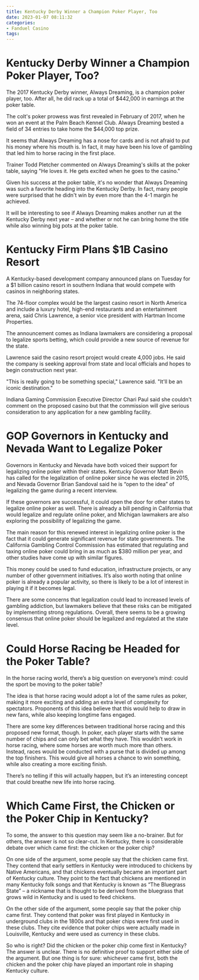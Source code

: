 ```yaml
---
title: Kentucky Derby Winner a Champion Poker Player, Too 
date: 2023-01-07 08:11:32
categories:
- Fanduel Casino
tags:
---
```



#  Kentucky Derby Winner a Champion Poker Player, Too? 

The 2017 Kentucky Derby winner, Always Dreaming, is a champion poker player, too. After all, he did rack up a total of $442,000 in earnings at the poker table.

The colt's poker prowess was first revealed in February of 2017, when he won an event at the Palm Beach Kennel Club. Always Dreaming bested a field of 34 entries to take home the $44,000 top prize.

It seems that Always Dreaming has a nose for cards and is not afraid to put his money where his mouth is. In fact, it may have been his love of gambling that led him to horse racing in the first place.

Trainer Todd Pletcher commented on Always Dreaming's skills at the poker table, saying "He loves it. He gets excited when he goes to the casino."

Given his success at the poker table, it's no wonder that Always Dreaming was such a favorite heading into the Kentucky Derby. In fact, many people were surprised that he didn't win by even more than the 4-1 margin he achieved.

It will be interesting to see if Always Dreaming makes another run at the Kentucky Derby next year – and whether or not he can bring home the title while also winning big pots at the poker table.

#  Kentucky Firm Plans $1B Casino Resort 

A Kentucky-based development company announced plans on Tuesday for a $1 billion casino resort in southern Indiana that would compete with casinos in neighboring states.

The 74-floor complex would be the largest casino resort in North America and include a luxury hotel, high-end restaurants and an entertainment arena, said Chris Lawrence, a senior vice president with Hartman Income Properties.

The announcement comes as Indiana lawmakers are considering a proposal to legalize sports betting, which could provide a new source of revenue for the state.

Lawrence said the casino resort project would create 4,000 jobs. He said the company is seeking approval from state and local officials and hopes to begin construction next year.

"This is really going to be something special," Lawrence said. "It'll be an iconic destination."

Indiana Gaming Commission Executive Director Chari Paul said she couldn't comment on the proposed casino but that the commission will give serious consideration to any application for a new gambling facility.

#  GOP Governors in Kentucky and Nevada Want to Legalize Poker 

Governors in Kentucky and Nevada have both voiced their support for legalizing online poker within their states. Kentucky Governor Matt Bevin has called for the legalization of online poker since he was elected in 2015, and Nevada Governor Brian Sandoval said he is “open to the idea” of legalizing the game during a recent interview.

If these governors are successful, it could open the door for other states to legalize online poker as well. There is already a bill pending in California that would legalize and regulate online poker, and Michigan lawmakers are also exploring the possibility of legalizing the game.

The main reason for this renewed interest in legalizing online poker is the fact that it could generate significant revenue for state governments. The California Gambling Control Commission has estimated that regulating and taxing online poker could bring in as much as $380 million per year, and other studies have come up with similar figures.

This money could be used to fund education, infrastructure projects, or any number of other government initiatives. It’s also worth noting that online poker is already a popular activity, so there is likely to be a lot of interest in playing it if it becomes legal.

There are some concerns that legalization could lead to increased levels of gambling addiction, but lawmakers believe that these risks can be mitigated by implementing strong regulations. Overall, there seems to be a growing consensus that online poker should be legalized and regulated at the state level.

#  Could Horse Racing be Headed for the Poker Table? 

In the horse racing world, there’s a big question on everyone’s mind: could the sport be moving to the poker table? 

The idea is that horse racing would adopt a lot of the same rules as poker, making it more exciting and adding an extra level of complexity for spectators. Proponents of this idea believe that this would help to draw in new fans, while also keeping longtime fans engaged. 

There are some key differences between traditional horse racing and this proposed new format, though. In poker, each player starts with the same number of chips and can only bet what they have. This wouldn’t work in horse racing, where some horses are worth much more than others. Instead, races would be conducted with a purse that is divided up among the top finishers. This would give all horses a chance to win something, while also creating a more exciting finish. 

There’s no telling if this will actually happen, but it’s an interesting concept that could breathe new life into horse racing.

#  Which Came First, the Chicken or the Poker Chip in Kentucky?

To some, the answer to this question may seem like a no-brainer. But for others, the answer is not so clear-cut. In Kentucky, there is considerable debate over which came first: the chicken or the poker chip?

On one side of the argument, some people say that the chicken came first. They contend that early settlers in Kentucky were introduced to chickens by Native Americans, and that chickens eventually became an important part of Kentucky culture. They point to the fact that chickens are mentioned in many Kentucky folk songs and that Kentucky is known as “The Bluegrass State” – a nickname that is thought to be derived from the bluegrass that grows wild in Kentucky and is used to feed chickens.

On the other side of the argument, some people say that the poker chip came first. They contend that poker was first played in Kentucky in underground clubs in the 1800s and that poker chips were first used in these clubs. They cite evidence that poker chips were actually made in Louisville, Kentucky and were used as currency in these clubs.

So who is right? Did the chicken or the poker chip come first in Kentucky? The answer is unclear. There is no definitive proof to support either side of the argument. But one thing is for sure: whichever came first, both the chicken and the poker chip have played an important role in shaping Kentucky culture.